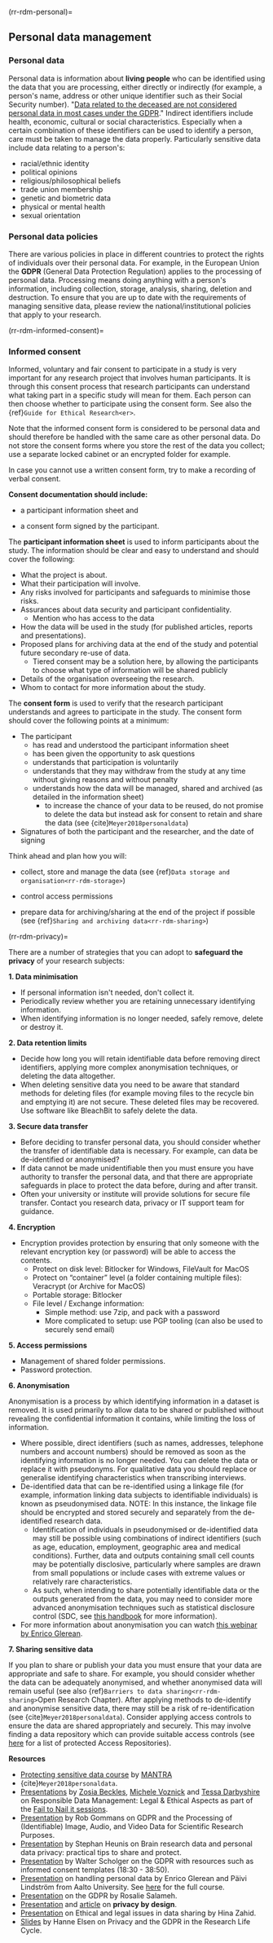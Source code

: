 (rr-rdm-personal)=

## Personal data management

### Personal data

Personal data is information about **living people** who can be identified using the data that you are processing, either directly or indirectly (for example, a person's name, address or other unique identifier such as their Social Security number). 
"[Data related to the deceased are not considered personal data in most cases under the GDPR](https://gdpr.eu/eu-gdpr-personal-data/)."
Indirect identifiers include health, economic, cultural or social characteristics. 
Especially when a certain combination of these identifiers can be used to identify a person, care must be taken to manage the data properly. 
Particularly sensitive data include data relating to a person's: 
* racial/ethnic identity
* political opinions
* religious/philosophical beliefs
* trade union membership
* genetic and biometric data
* physical or mental health
* sexual orientation

### Personal data policies
There are various policies in place in different countries to protect the rights of individuals over their personal data. 
For example, in the European Union the **GDPR** (General Data Protection Regulation) applies to the processing of personal data. 
Processing means doing anything with a person's information, including collection, storage, analysis, sharing, deletion and destruction. 
To ensure that you are up to date with the requirements of managing sensitive data, please review the national/institutional policies that apply to your research. 


(rr-rdm-informed-consent)=

### Informed consent

Informed, voluntary and fair consent to participate in a study is very important for any research project that involves human participants. 
It is through this consent process that research participants can understand what taking part in a specific study will mean for them. 
Each person can then choose whether to participate using the consent form. 
See also the {ref}`Guide for Ethical Research<er>`.

Note that the informed consent form is considered to be personal data and should therefore be handled with the same care as other personal data. 
Do not store the consent forms where you store the rest of the data you collect; use a separate locked cabinet or an encrypted folder for example.

In case you cannot use a written consent form, try to make a recording of verbal consent. 

**Consent documentation should include:**

* a participant information sheet and

* a consent form signed by the participant.

The **participant information sheet** is used to inform participants about the study. 
The information should be clear and easy to understand and should cover the following:
* What the project is about.
* What their participation will involve.
* Any risks involved for participants and safeguards to minimise those risks.
* Assurances about data security and participant confidentiality.
   * Mention who has access to the data 
* How the data will be used in the study (for published articles, reports and presentations).
* Proposed plans for archiving data at the end of the study and potential future secondary re-use of data.
    * Tiered consent may be a solution here, by allowing the participants to choose what type of information will be shared publicly 
* Details of the organisation overseeing the research.
* Whom to contact for more information about the study.

The **consent form** is used to verify that the research participant understands and agrees to participate in the study.
The consent form should cover the following points at a minimum:
* The participant
    * has read and understood the participant information sheet
    * has been given the opportunity to ask questions
    * understands that participation is voluntarily
    * understands that they may withdraw from the study at any time without giving reasons and without penalty
    * understands how the data will be managed, shared and archived (as detailed in the information sheet)
       * to increase the chance of your data to be reused, do not promise to delete the data but instead ask for consent to retain and share the data (see {cite}`Meyer2018personaldata`)
* Signatures of both the participant and the researcher, and the date of signing

Think ahead and plan how you will:

* collect, store and manage the data (see {ref}`Data storage and organisation<rr-rdm-storage>`)

* control access permissions

* prepare data for archiving/sharing at the end of the project if possible (see {ref}`Sharing and archiving data<rr-rdm-sharing>`)


(rr-rdm-privacy)=

There are a number of strategies that you can adopt to **safeguard the privacy** of your research subjects:

**1. Data minimisation**

* If personal information isn't needed, don't collect it.
* Periodically review whether you are retaining unnecessary identifying information.
* When identifying information is no longer needed, safely remove, delete or destroy it.

**2. Data retention limits**
* Decide how long you will retain identifiable data before removing direct identifiers, applying more complex anonymisation techniques, or deleting the data altogether.
* When deleting sensitive data you need to be aware that standard methods for deleting files (for example moving files to the recycle bin and emptying it) are not secure.
These deleted files may be recovered. 
Use software like BleachBit to safely delete the data.

**3. Secure data transfer**
* Before deciding to transfer personal data, you should consider whether the transfer of identifiable data is necessary.
For example, can data be de-identified or anonymised? 
* If data cannot be made unidentifiable then you must ensure you have authority to transfer the personal data, and that there are appropriate safeguards in place to protect the data before, during and after transit.
* Often your university or institute will provide solutions for secure file transfer. 
Contact you research data, privacy or IT support team for guidance. 

**4. Encryption** 
* Encryption provides protection by ensuring that only someone with the relevant encryption key (or password) will be able to access the contents.
    * Protect on disk level: Bitlocker for Windows, FileVault for MacOS
    * Protect on “container” level (a folder containing multiple files):  Veracrypt (or Archive for MacOS)
    * Portable storage: Bitlocker
    * File level / Exchange information:
      * Simple method: use 7zip, and pack with a password
      * More complicated to setup: use PGP tooling (can also be used to securely send email)

**5. Access permissions**
* Management of shared folder permissions.
* Password protection.


**6. Anonymisation**

Anonymisation is a process by which identifying information in a dataset is removed. 
It is used primarily to allow data to be shared or published without revealing the confidential information it contains, while limiting the loss of information.
* Where possible, direct identifiers (such as names, addresses, telephone numbers and account numbers) should be removed as soon as the identifying information is no longer needed. 
You can delete the data or replace it with pseudonyms. 
For qualitative data you should replace or generalise identifying characteristics when transcribing interviews.
* De-identified data that can be re-identified using a linkage file (for example, information linking data subjects to identifiable individuals) is known as pseudonymised data. 
NOTE: In this instance, the linkage file should be encrypted and stored securely and separately from the de-identified research data.
  * Identification of individuals in pseudonymised or de-identified data may still be possible using combinations of indirect identifiers (such as age, education, employment, geographic area and medical conditions). 
Further, data and outputs containing small cell counts may be potentially disclosive, particularly where samples are drawn from small populations or include cases with extreme values or relatively rare characteristics.
   * As such, when intending to share potentially identifiable data or the outputs generated from the data, you may need to consider more advanced anonymisation techniques such as statistical disclosure control (SDC, see [this handbook](https://securedatagroup.org/sdc-handbook/) for more information).
* For more information about anonymisation you can watch [this webinar by Enrico Glerean](https://www.youtube.com/watch?v=ILXeA4fx3cI).

**7. Sharing sensitive data**

If you plan to share or publish your data you must ensure that your data are appropriate and safe to share. 
For example, you should consider whether the data can be adequately anonymised, and whether anonymised data will remain useful (see also {ref}`Barriers to data sharing<rr-rdm-sharing>`Open Research Chapter).
After applying methods to de-identify and anonymise sensitive data, there may still be a risk of re-identification (see {cite}`Meyer2018personaldata`). 
Consider applying access controls to ensure the data are shared appropriately and securely. 
This may involve finding a data repository which can provide suitable access controls (see [here](https://osf.io/tvyxz/wiki/8.%20Approved%20Protected%20Access%20Repositories/) for a list of protected Access Repositories).


**Resources**
* [Protecting sensitive data course](https://mantra.edina.ac.uk/protectionrightsandaccess) by [MANTRA](https://mantra.edina.ac.uk)
* {cite}`Meyer2018personaldata`.
* [Presentations](https://www.youtube.com/watch?v=J9kWkzK83i4&list=PLyeHH3bEQqIbgbw75gheV27nFF2ctPPpR&index=1) by [Zosia Beckles](https://youtu.be/J9kWkzK83i4), [Michele Voznick](https://youtu.be/w5v5d6r6irs) and [Tessa Darbyshire](https://youtu.be/jEFu1ykVI_I) on Responsible Data Management: Legal & Ethical Aspects as part of the [Fail to Nail it sessions](https://www.youtube.com/c/AI4ScientificDiscovery).
* [Presentation](https://www.youtube.com/watch?v=H2mv6q4WwOU&) by Rob Gommans on GDPR and the Processing of (Identifiable) Image, Audio, and Video Data for Scientific Research Purposes.
* [Presentation](https://youtu.be/_3bufely0c0) by Stephan Heunis on Brain research data and personal data privacy: practical tips to share and protect.
* [Presentation](https://youtu.be/eAKhI0qde2w?t=1104) by Walter Scholger on the GDPR with resources such as informed consent templates (18:30 - 38:50).
* [Presentation](https://www.youtube.com/watch?v=PSe2V1KTQ8w&) on handling personal data by Enrico Glerean and Päivi Lindström from Aalto University. 
See [here](https://www.aalto.fi/en/services/rdm-training) for the full course.
* [Presentation](https://www.youtube.com/watch?v=J457qBdQ3xo) on the GDPR by Rosalie Salameh.
* [Presentation](https://vimeo.com/362161972) and [article](https://www.smashingmagazine.com/2017/07/privacy-by-design-framework/ ) on **privacy by design**.
* [Presentation](https://www.youtube.com/watch?v=2WebuDlzEIw&list=PLG87Imnep1Sln3F69_kBROUrIbT5iderf&index=2) on Ethical and legal issues in data sharing by Hina Zahid.
* [Slides](https://osf.io/5xhya/) by Hanne Elsen on Privacy and the GDPR in the Research Life Cycle. 

